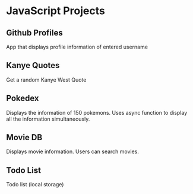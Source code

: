 # JavaScript Projects

## Github Profiles

App that displays profile information of entered username

## Kanye Quotes

Get a random Kanye West Quote

## Pokedex

Displays the information of 150 pokemons. Uses async function to display all the information simultaneously.

## Movie DB

Displays movie information. Users can search movies.

## Todo List

Todo list (local storage)
